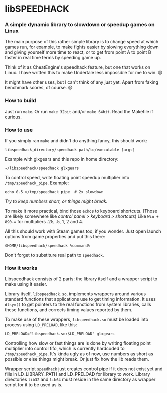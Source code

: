 libSPEEDHACK
============

### A simple dynamic library to slowdown or speedup games on Linux

The main purpose of this rather simple library is to change speed at which
games run, for example, to make fights easier by slowing everything down and
giving yourself more time to react, or to get from point A to point B faster
in real time terms by speeding game up.

Think of it as CheatEngine's speedhack feature, but one that works on Linux.
I have written this to make Undertale less impossible for me to win. :smile:

It might have other uses, but I can't think of any just yet.
Apart from faking benchmark scores, of course. :smile:

### How to build

Just run `make`. Or run `make 32bit` and/or `make 64bit`.
Read the Makefile if curious.


### How to use

If you simply ran `make` and didn't do anything fancy, this should work:

    libspeedhack_directory/speedhack path/to/executable [args]

Example with glxgears and this repo in home directory:

    ~/libspeedhack/speedhack glxgears

To control speed, write floating point speedup multiplier into
`/tmp/speedhack_pipe`. Example:

    echo 0.5 >/tmp/speedhack_pipe  # 2x slowdown

_Try to keep numbers short, or things might break._

To make it more practical, bind those `echo`s to keyboard shortcuts.
(Those are likely somewhere like _control panel > keyboard > shortcuts_)
Like `Win + 890-=` for multipliers .25, .5, 1, 2 and 4.

All this should work with Steam games too, if you wonder. Just open
launch options from game properties and put this there:

    $HOME/libspeedhack/speedhack %command%

Don't forget to substiture real path to `speedhack`.


### How it works

Libspeedhack consists of 2 parts:
the library itself and a wrapper script to make using it easier.

Library itself, `libspeedhack.so`, implements wrappers around various standard
functions that applications use to get timing information. It uses `dlsym()`
to get pointers to the real functions from system libraries, calls these
functions, and corrects timing values reported by them.

To make use of these wrappers, `libspeedhack.so` must be loaded into process
using `LD_PRELOAD`, like this:

    LD_PRELOAD="libspeedhack.so:$LD_PRELOAD" glxgears

Controlling how slow or fast things are is done by writing floating point
multiplier into control fifo, which is currently hardcoded to
`/tmp/speedhack_pipe`. It's kinda ugly as of now, use numbers as short as
possible or else things might break. Or just fix how the lib reads them.

Wrapper script `speedhack` just creates control pipe if it does not exist yet
and fills in LD_LIBRARY_PATH and LD_PRELOAD for library to work. Library
directories `lib32` and `lib64` must reside in the same directory as wrapper
script for it to be used as is.
